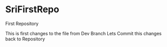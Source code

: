 # SriFirstRepo
First Repository

This is  first  changes to the file from  Dev Branch 
Lets Commit  this changes back to Repository
